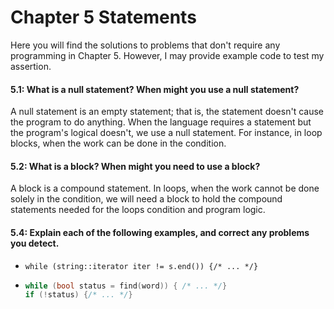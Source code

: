 # Chapter 5 Statements

Here you will find the solutions to problems that don't require any programming in Chapter 5. However, I may provide example code to test my assertion.

#### 5.1: What is a null statement? When might you use a null statement?
A null statement is an empty statement; that is, the statement doesn't cause
the program to do anything.
When the language requires a statement but the program's logical doesn't, we
use a null statement.
For instance, in loop blocks, when the work can be done in the condition.

#### 5.2: What is a block? When might you need to use a block?
A block is a compound statement.
In loops, when the work cannot be done solely in the condition, we will need a
block to hold the compound statements needed for the loops condition and
program logic.

#### 5.4: Explain each of the following examples, and correct any problems you detect.
- `while (string::iterator iter != s.end()) {/* ... */}`
-
    ```c++
    while (bool status = find(word)) { /* ... */}
    if (!status) {/* ... */}
    ```
